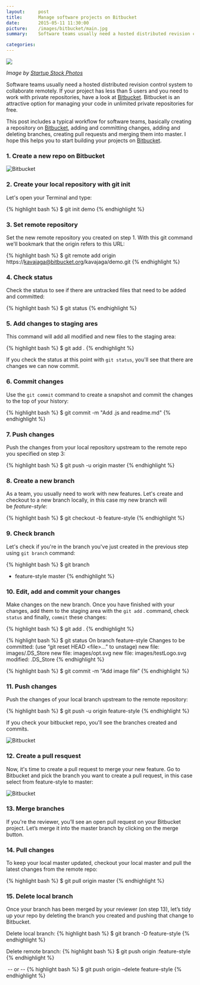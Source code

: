 ```yaml
---
layout:     post
title:      Manage software projects on Bitbucket
date:       2015-05-11 11:30:00
picture:    /images/bitbucket/main.jpg
summary:    Software teams usually need a hosted distributed revision control system to collaborate remotely. If your project has less than 5 users and you need to work with private repositories, have a look at Bitbucket. Bitbucket is an attractive option for managing your code in unlimited private repositories for free.

categories: 
---
```

<div class="center">
  <img src="/images/bitbucket/main.jpg">
</div>

<span class="small">_Image by [Startup Stock Photos](http://startupstockphotos.com/)_</span>

Software teams usually need a hosted distributed revision control system to collaborate remotely. If your project has less than 5 users and you need to work with private repositories, have a look at [Bitbucket](https://bitbucket.org/). Bitbucket is an attractive option for managing your code in unlimited private repositories for free.

This post includes a typical workflow for software teams, basically creating a repository on [Bitbucket](https://bitbucket.org/), adding and committing changes, adding and deleting branches, creating pull requests and merging them into master. I hope this helps you to start building your projects on [Bitbucket](https://bitbucket.org/). 

### 1. Create a new repo on Bitbucket

![Bitbucket](/images/bitbucket/create-repository.png)

### 2. Create your local repository with git init
Let's open your Terminal and type:

{% highlight bash %}
$ git init demo
{% endhighlight %}

### 3. Set remote repository
Set the new remote repository you created on step 1. With this git command we'll bookmark that the origin refers to this URL:

{% highlight bash %}
$ git remote add origin https://kavajaga@bitbucket.org/kavajaga/demo.git
{% endhighlight %}

### 4. Check status
Check the status to see if there are untracked files that need to be added and committed:

{% highlight bash %}
$ git status
{% endhighlight %}

### 5. Add changes to staging ares
This command will add all modified and new files to the staging area:

{% highlight bash %}
$ git add .
{% endhighlight %}

If you check the status at this point with `git status`, you'll see that there are changes we can now commit.

### 6. Commit changes
Use the `git commit` command to create a snapshot and commit the changes to the top of your history:

{% highlight bash %}
$ git commit -m "Add .js and readme.md"
{% endhighlight %}

### 7. Push changes
Push the changes from your local repository upstream to the remote repo you specified on step 3:

{% highlight bash %}
$ git push -u origin master
{% endhighlight %}

### 8. Create a new branch
As a team, you usually need to work with new features. Let's create and checkout to a new branch locally, in this case my new branch will be&nbsp;_feature-style_:

{% highlight bash %}
$ git checkout -b feature-style
{% endhighlight %}


### 9. Check branch
Let's check if you're in the branch you've just created in the previous step using `git branch` command:

{% highlight bash %}
$ git branch
  * feature-style
  master
{% endhighlight %}

### 10. Edit, add and commit your changes
Make changes on the new branch. Once you have finished with your changes, add them to the staging area with the `git add` . command, check `status` and finally, `commit` these changes:

{% highlight bash %}
$ git add .
{% endhighlight %}

{% highlight bash %}
$ git status
  On branch feature-style
  Changes to be committed:
    (use “git reset HEAD &lt;file&gt;…” to unstage)
    new file:   images/.DS_Store
    new file:   images/opt.svg
    new file:   images/testLogo.svg
    modified:   .DS_Store
{% endhighlight %}

{% highlight bash %}
$ git commit -m “Add image file”
{% endhighlight %}

### 11. Push changes
Push the changes of your local branch upstream to the remote repository:

{% highlight bash %}
$ git push -u origin feature-style
{% endhighlight %}

If you check your bitbucket repo, you'll see the branches created and commits.

![Bitbucket](/images/bitbucket/push-changes.png)

### 12. Create a pull resquest
Now, it's time to create a pull request to merge your new feature. Go to Bitbucket and pick the branch you want to create a pull request, in this case select from feature-style to master:

![Bitbucket](/images/bitbucket/merge.png)

### 13. Merge branches
If you're the reviewer, you’ll see an open pull request on your Bitbucket project. Let’s merge it into the master branch by clicking on the <span class="light-gray">merge button</span>.

### 14. Pull changes
To keep your local master updated, checkout your local master and pull the latest changes from the remote repo:

{% highlight bash %}
$ git pull origin master
{% endhighlight %}

### 15. Delete local branch
Once your branch has been merged by your reviewer (on step 13), let’s tidy up your repo by deleting the branch you created and pushing that change to Bitbucket.

Delete local branch: 
{% highlight bash %}
$ git branch -D feature-style
{% endhighlight %}

Delete remote branch: 
{% highlight bash %}
$ git push origin :feature-style
{% endhighlight %}

&nbsp;-- or -- 
{% highlight bash %}
$ git push origin –delete feature-style
{% endhighlight %}


